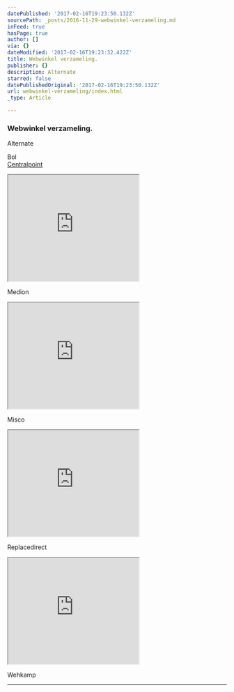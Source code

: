 ```yaml
---
datePublished: '2017-02-16T19:23:50.132Z'
sourcePath: _posts/2016-11-29-webwinkel-verzameling.md
inFeed: true
hasPage: true
author: []
via: {}
dateModified: '2017-02-16T19:23:32.422Z'
title: Webwinkel verzameling.
publisher: {}
description: Alternate
starred: false
datePublishedOriginal: '2017-02-16T19:23:50.132Z'
url: webwinkel-verzameling/index.html
_type: Article

---
```

### Webwinkel verzameling.

Alternate

Bol  
[Centralpoint][0]

<iframe src="https://the-grid.github.io/ed-userhtml/?g=eJxdkEFv2zAMhe_5FYQOO2V20TZZsMUJimKHXdpLgR0D2mIsxjJpSHJc5NdPdosBGyBAIvHI7z29XinAM0kK6AdlSYX41erJe4oQVKz2ME7w6_kNiOSqo-UWVDwLQU0xURYK5BOFPLCAGzkW8DN3VFrqSCy0QRNBR-ONZiXN6sZRGAiGwJdZLmAxAS7Umi-LpqYUdJxqDAQT1RNLR34NlglGUO1AtJ2FMQMQW0B75UgUEuicyebtFM7UZPYN8yhfOpqDfNXBa4wsbQGvEgg9x8TZ0RFeiNbgVEOx-p1d3Pgi___NGhBzMEHsC1jtEVygc2VcSsP3spymqWj-HShz0XQUShZL78XghmNK1ebh8bTd3W2-bU673cP95vQF--FHqAwkDC2lypxqj9IZCOQrI3pW73Uyhz33LcTQ_EUmLjLB0iemEErlsZkBy8q--sAsBVYL7JO1XKlyqfcGJrbJVeZxuzPgiFuXLWzvDNQaLGVf-Yk-9wyUh32Jhz9zGsIQ" height="244" style=""></iframe>

Medion

<iframe src="https://the-grid.github.io/ed-userhtml/?g=eJyljk0OgyAQha9CZtGlgIlVW8cepUFEIQUx02m8fombHqCb97f53mCEJ7cgeOb9JiXbisnMroh9Oao2x_Jhsel1ezFpvyfUSumrrs9msOuaXp2Z8LQPgmBDq2OE5xTN9gJBLiJseckx5gPGIaRVvMn-oOFPKKPnFEEcYWaP0NYdCO_C6suJXoGYMs2OEEo0sWwg5DhIM34Bj69PTg" height="244" style=""></iframe>

Misco

<iframe src="https://the-grid.github.io/ed-userhtml/?g=eJyljkEOgjAURK_S_IVLChQQlY9HMaUUSmgp-X7D9W3YeAA3M_NmM9Np4chOCI55v0vJJmPSo01iVkvZZlk-DaqqLi867I-A7U3lZX2CxkKpa1OcQHjaB0GwptkywmvweltBkPUIW5yi9_GAvlvCLN5kfqPLn6OMjoMHcSwjO4SqaUE4u8wunWhyEEOk0RJCitqnDoTsO6n7L5ChT0o" height="244" style=""></iframe>

Replacedirect

<iframe src="https://the-grid.github.io/ed-userhtml/?g=eJw9js2OwjAMhF8l8oFjA5SfwtbltM9RmdQ0EWlaGUvZxycqKy4ez8jyNy0ZL_xA8KrL1dqccyW8RHI8BGGnVYp2oZHtS0n0909ZEkV7U8VDsz_2l_pYN02_q-vzaddvaFp-BMGU45EVob9HSk8wwhEhzY85xjlD14ZpNC9xX66GSoUGLsM9WarEam9uRaw_J_yAVkP4wf3TVlH0OkUwOQzqEc77BoznMPpS4rIFc59l4NKsrBRLBsZ2raXuDSExUhs" height="244" style=""></iframe>

Wehkamp

---



[0]: https://www.centralpoint.nl/?ref=26&network=tradetracker#utm_source=affiliate&utm_campaign=15986&utm_medium=tradetracker "Centralpoint"